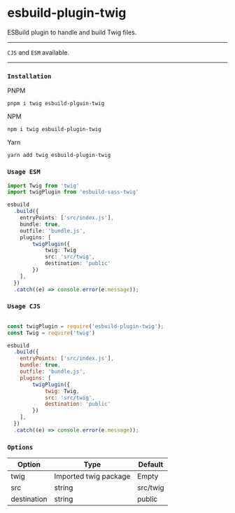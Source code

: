 # esbuild-plugin-twig

ESBuild plugin to handle and build Twig files.

---

`CJS` and `ESM` available.

---

### `Installation`

PNPM

```
pnpm i twig esbuild-plguin-twig
```

NPM

```
npm i twig esbuild-plugin-twig
```

Yarn

```
yarn add twig esbuild-plugin-twig
```

### `Usage ESM`

```TypeScript
import Twig from 'twig'
import twigPlugin from 'esbuild-sass-twig'

esbuild
  .build({
    entryPoints: ['src/index.js'],
    bundle: true,
    outfile: 'bundle.js',
    plugins: [
        twigPlugin({
            twig: Twig
            src: 'src/twig',
            destination: 'public'
        })
    ],
  })
  .catch((e) => console.error(e.message));
```

### `Usage CJS`

```JavaScript

const twigPlugin = require('esbuild-plugin-twig');
const Twig = require('twig')

esbuild
  .build({
    entryPoints: ['src/index.js'],
    bundle: true,
    outfile: 'bundle.js',
    plugins: [
        twigPlugin({
            twig: Twig,
            src: 'src/twig',
            destination: 'public'
        })
    ],
  })
  .catch((e) => console.error(e.message));
```


### `Options`

| Option        | Type                  | Default       |
| ------------- | --------------------- | ------------- |
| twig          | Imported twig package | Empty         |
| src           | string                | src/twig      |
| destination   | string                | public        |
